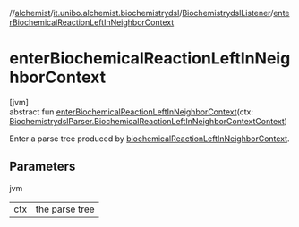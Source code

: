 //[alchemist](../../../index.md)/[it.unibo.alchemist.biochemistrydsl](../index.md)/[BiochemistrydslListener](index.md)/[enterBiochemicalReactionLeftInNeighborContext](enter-biochemical-reaction-left-in-neighbor-context.md)

# enterBiochemicalReactionLeftInNeighborContext

[jvm]\
abstract fun [enterBiochemicalReactionLeftInNeighborContext](enter-biochemical-reaction-left-in-neighbor-context.md)(ctx: [BiochemistrydslParser.BiochemicalReactionLeftInNeighborContextContext](../-biochemistrydsl-parser/-biochemical-reaction-left-in-neighbor-context-context/index.md))

Enter a parse tree produced by [biochemicalReactionLeftInNeighborContext](../-biochemistrydsl-parser/biochemical-reaction-left-in-neighbor-context.md).

## Parameters

jvm

| | |
|---|---|
| ctx | the parse tree |
